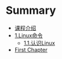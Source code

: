 # Summary

* [课程介绍](README.md)
* [1.Linux命令](1linuxming-ling.md)
  * [1.1.认识Linux](1linuxming-ling/11ren-shi-linux.md)
* [First Chapter](chapter1.md)

